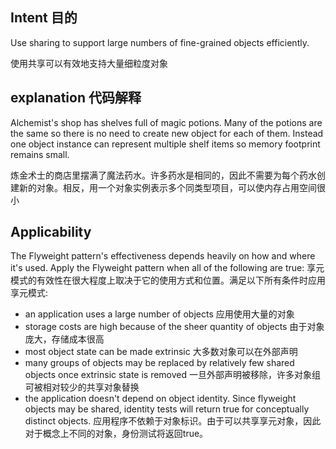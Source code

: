 ## Intent 目的 ## 
Use sharing to support large numbers of fine-grained objects efficiently.

使用共享可以有效地支持大量细粒度对象

## explanation 代码解释 ##

Alchemist's shop has shelves full of magic potions. Many of the potions are the same so there is no need to create new object for each of them. Instead one object instance can represent multiple shelf items so memory footprint remains small.

炼金术士的商店里摆满了魔法药水。许多药水是相同的，因此不需要为每个药水创建新的对象。相反，用一个对象实例表示多个同类型项目，可以使内存占用空间很小

## Applicability ##
The Flyweight pattern's effectiveness depends heavily on how and where it's used. Apply the Flyweight pattern when all of the following are true:
享元模式的有效性在很大程度上取决于它的使用方式和位置。满足以下所有条件时应用享元模式:

* an application uses a large number of objects  应用使用大量的对象
* storage costs are high because of the sheer quantity of objects  由于对象庞大，存储成本很高
* most object state can be made extrinsic  大多数对象可以在外部声明
* many groups of objects may be replaced by relatively few shared objects once extrinsic state is removed
一旦外部声明被移除，许多对象组可被相对较少的共享对象替换
* the application doesn't depend on object identity. Since flyweight objects may be shared, identity tests will return true for conceptually distinct objects.
应用程序不依赖于对象标识。由于可以共享享元对象，因此对于概念上不同的对象，身份测试将返回true。